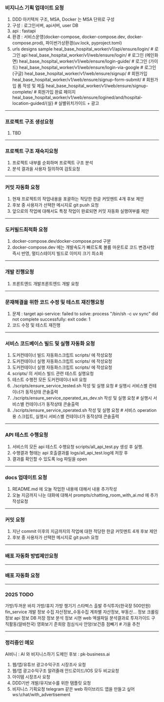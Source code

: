 ### 비지니스 기획 업데이트 요청
1. DDD 아키텍처 구조, MSA, Docker 는 MSA 단위로 구성
2. 구성 : 로그인서버, api서버, user DB
3. api :  fastapi
4. 환경 : 서비스운영(docker-compose, docker-compose.dev, docker-compose.prod), 파이썬가상환경(uv.lock, pyproject.toml) 
5. urls designs sample
heal_base_hospital_worker/v1/api/ensure/login/                     # 로그인 api
heal_base_hospital_worker/v1/web/ensure/login/                     # 로그인 (메인화면)
heal_base_hospital_worker/v1/web/ensure/login-guide/               # 로그인 (가이드)
heal_base_hospital_worker/v1/web/ensure/login-via-google            # 로그인 (구글)
heal_base_hospital_worker/v1/web/ensure/signup/                    # 회원가입
heal_base_hospital_worker/v1/web/ensure/signup-form-submit/        # 회원가입 폼 작성 및 제출
heal_base_hospital_worker/v1/web/ensure/signup-complete/           # 회원가입 완료 페이지
heal_base_hospital_worker/v1/web/ensure/logined/and/hospital-location-guided/{실}         # 실별위치가이드 + 광고
___________________________________________________________
### 프로젝트 구조 생성요청
1. TBD
___________________________________________________________
### 프로젝트 구조 재숙지요청
1. 프로젝트 내부를 순회하며 프로젝트 구조 분석
2. 분석 결과을 사용자 질의하여 검토요청
___________________________________________________________
### 커밋 자동화 요청 
1. 현재 프로젝트의 작업내용을 포괄하는 적당한 한글 커밋멘트 4개 후보 제안
2. 후보 중 사용자가 선택한 메시지로 git push 요청
3. 앞으로의 작업에 대해서도 특정 작업이 완료되면 커밋 자동화 실행여부를 제안
___________________________________________________________
### 도커빌드최적화 요청
1. docker-compose.dev/docker-compose.prod 구분
2. docker-compose.dev 에는 개발속도가 빠르도록  볼륨 마운트로 코드 변경사항 즉시 반영, 멀티스테이지 빌드로 이미지 크기 최소화

___________________________________________________________
### 개발 진행요청
1. 프론트엔드 개발프론트엔드 개발 요청

___________________________________________________________
### 문재해결을 위한 코드 수정 및 테스트 재진행요청
1. 문제 : target api-service: failed to solve: process "/bin/sh -c uv sync" did not complete successfully: exit code: 1
2. 코드 수정 및 테스트 재진행
___________________________________________________________
### 서비스 코드베이스 빌드 및 실행 자동화 요청 
1. 도커컨테이너 빌드 자동화스크립트 scripts/ 에 작성요청
2. 도커컨테이너 실행 자동화스크립트 scripts/ 에 작성요청
3. 도커컨테이너 실행 자동화스크립트 scripts/ 에 작성요청
4. scripts/ 의 서비스 빌드 관련 테스트 실행요청
5. 테스트 수행전 모든 도커컨테이너 kill 요청
6. ./scripts/ensure_service_tested.sh 작성 및 실행 요청 # 실행시 서비스별 컨테이너가 동작상태 콘솔출력
7. ./scripts/ensure_service_operated_as_dev.sh 작성 및 실행 요청 # 실행시 서비스별 컨테이너가 동작상태 콘솔출력
8. ./scripts/ensure_service_operated.sh 작성 및 실행 요청 # 서비스 operation 용 스크립트, 실행시 서비스별 컨테이너가 동작상태 콘솔출력
___________________________________________________________
### API 테스트 수행요청
1. 서비스의 모든 api 테스트 수행요청 scripts/all_api_test.py 생성 후 실행.
2. 수행결과 형태는 api 호출결과를 logs/all_api_test.log에 저장 후
3. 결과를 확인할 수 있도록 log 파일을 open 
___________________________________________________________
### docs 업데이트 요청
1. README.md 에 오늘 작업한 내용에 대해서 내용 추가작성
2. 오늘 지금까지 나눈 대화에 대해서 prompts/chatting_room_with_ai.md 에 추가작성요청
___________________________________________________________
### 커밋 요청 
1. 지난 commit 이후의 지금까지의 작업에 대한 적당한 한글 커밋멘트 4개 후보 제안
2. 후보 중 사용자가 선택한 메시지로 git push 요청
___________________________________________________________
### 배포 자동화 방법제안요청
___________________________________________________________
### 배포 자동화 요청
___________________________________________________________
### 2025 TODO 
가방/두꺼운 바지
가방/휴지
가방 챙기기
스타벅스 출발
주식투자(한국장 500만원)
fin_service 개발
    정보 수집
        자산정보_수동수집   계좌별 자산정보, 부동산...
        정보 크롤링
        정보 api 
        정보 DB 저장
    정보 분석
    정보 시현
        web
        엑셀파일
    분석결과로 투자가이드
구직활동(알바천국)
영화보기
준희랑 점심식사
안양/보건증
점빼기 # 가을 추천
___________________________________________________________
### 정리중인 메모
AI비니 : AI 와 비지니스하기
도메인 후보 : pk-business.ai
1. 웹/앱/유튜브 광고수익구조 시장조사 요청
1. 웹/앱 광고수익구조 알려줄래 안드로이드/IOS 모두 비교요청
2. 아이템 시장조사 요청
2. DDD기반 개발/유지보수를 위한 탬플릿 요청 
0. 비지니스 기획요청
telegram 같은 web 하이브리드 앱을 만들고 싶어
ws:\\chat/with_advertisement